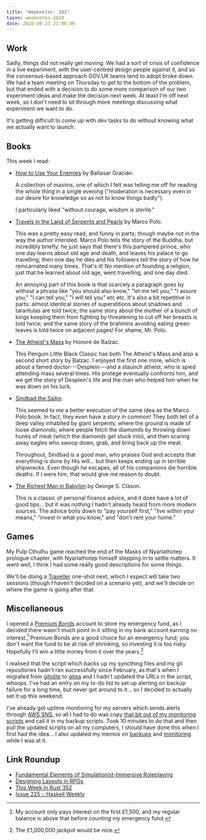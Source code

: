 ```yaml
---
title: "Weeknotes: 101"
taxon: weeknotes-2020
date: 2020-08-23 22:00:00
---
```


## Work

Sadly, things did not really get moving.  We had a sort of crisis of
confidence in a live experiment, with the user-centred design people
against it, and so the consensus-based approach GOV.UK teams tend to
adopt broke down.  We had a team meeting on Thursday to get to the
bottom of the problem, but that ended with a decision to do some more
comparison of our two experiment ideas and make the decision next
week.  At least I'm off next week, so I don't need to sit through more
meetings discussing what experiment we want to do.

It's getting difficult to come up with dev tasks to do without knowing
what we actually want to launch.


## Books

This week I read:

- [How to Use Your Enemies][] by Baltasar Gracián.

  A collection of maxims, one of which I felt was telling me off for
  reading the whole thing in a single evening ("moderation is
  necessary even in our desire for knowledge so as not to know things
  badly").

  I particularly liked "without courage, wisdom is sterile."

- [Travels in the Land of Serpents and Pearls][] by Marco Polo.

  This was a pretty easy read, and funny in parts; though maybe not in
  the way the author intended.  Marco Polo tells the story of the
  Buddha, but incredibly briefly: he just says that there's this
  pampered prince, who one day learns about old age and death, and
  leaves his palace to go travelling; then one day he dies and his
  followers tell the story of how he reincarnated many times.  That's
  it!  No mention of founding a religion, just that he learned about
  old age, went travelling, and one day died.

  An annoying part of this book is that scarcely a paragraph goes by
  without a phrase like "you should also know," "let me tell you," "I
  assure you," "I can tell you," "I will tell you" etc etc.  It's also
  a bit repetitive in parts: almost identical stories of superstitions
  about shadows and tarantulas are told twice; the same story about
  the mother of a bunch of kings keeping them from fighting by
  threatening to cut off her breasts is told twice; and the same story
  of the brahmins avoiding eating green leaves is told twice on
  adjacent pages!  For shame, Mr. Polo.

- [The Atheist's Mass][] by Honoré de Balzac.

  This Penguin Little Black Classic has both The Atheist's Mass and
  also a second short story by Balzac.  I enjoyed the first one more,
  which is about a famed doctor---Desplein---and a staunch atheist,
  who is spied attending mass several times.  His protégé eventually
  confronts him, and we get the story of Desplein's life and the man
  who helped him when he was down on his luck.

- [Sindbad the Sailor][].

  This seemed to me a better execution of the same idea as the Marco
  Polo book.  In fact, they even have a story in common!  They both
  tell of a deep valley inhabited by giant serpents; where the ground
  is made of loose diamonds; where people fetch the diamonds by
  throwing down hunks of meat (which the diamonds get stuck into), and
  then scaring away eagles who swoop down, grab, and bring back up the
  meat.

  Throughout, Sindbad is a good man, who praises God and accepts that
  everything is done by His will... but then keeps ending up in
  terrible shipwrecks.  Even though he escapes, all of his companions
  die horrible deaths.  If I were him, that would give me reason to
  doubt.

- [The Richest Man in Babylon][] by George S. Clason.

  This is a classic of personal finance advice, and it does have a lot
  of good tips... but it was nothing I hadn't already heard from more
  modern sources.  The advice boils down to "pay yourself first,"
  "live within your means," "invest in what you know," and "don't rent
  your home."

[How to Use Your Enemies]: https://www.goodreads.com/book/show/24874346-how-to-use-your-enemies
[Travels in the Land of Serpents and Pearls]: https://www.goodreads.com/book/show/24874350-travels-in-the-land-of-serpents-and-pearls
[The Atheist's Mass]: https://www.goodreads.com/book/show/24874308-the-atheist-s-mass
[Sindbad the Sailor]: https://www.goodreads.com/book/show/24874320-sindbad-the-sailor
[The Richest Man in Babylon]: https://en.wikipedia.org/wiki/The_Richest_Man_in_Babylon


## Games

My Pulp Cthulhu game reached the end of the Masks of Nyarlathotep
prologue chapter, with Nyarlathotep himself stepping in to settle
matters.  It went well, I think I had some really good descriptions
for some things.

We'll be doing a [Traveller][] one-shot next, which I expect will take
two sessions (though I haven't decided on a scenario yet), and we'll
decide on where the game is going after that.

[Traveller]: https://www.mongoosepublishing.com/


## Miscellaneous

I opened a [Premium Bonds][] account to store my emergency fund, as I
decided there wasn't much point in it sitting in my bank account
earning no interest.[^interest] Premium Bonds are a good choice for an
emergency fund; you don't want the fund to be at risk of shrinking, so
investing it is too risky.  Hopefully I'll win a little money from it
over the years.[^jackpot]

[^interest]: My account only pays interest on the first £1,500, and my
  regular balance is above that before counting my emergency fund.

[^jackpot]: The £1,000,000 jackpot would be nice.

I realised that the script which backs up my syncthing files and my
git repositories hadn't ran successfully since February, as that's
when I migrated from [gitolite][] to [gitea][] and I hadn't updated
the URLs in the script, whoops.  I've had an entry on my to-do list to
set up alerting on backup failure for a long time, but never got
around to it... so I decided to actually set it up this weekend.

I've already got uptime monitoring for my servers which sends alerts
through [AWS SNS][], so all I had to do was copy [that bit out of my
monitoring scripts][] and call it in my backup scripts.  Took 10
minutes to do that and then pull the updated scripts on all my
computers, I should have done this when I first had the idea...  I
also updated my memos on [backups][] and [monitoring][] while I was at
it.

[Premium Bonds]: https://www.nsandi.com/premium-bonds
[gitolite]: https://gitolite.com/gitolite/
[gitea]: https://gitea.io/en-us/
[AWS SNS]: https://aws.amazon.com/sns/
[that bit out of my monitoring scripts]: https://github.com/barrucadu/dotfiles/commit/cd3bc569062c0cbfc5151f4373b772bad7cb0b8e
[backups]: backups.html
[monitoring]: monitoring.html

## Link Roundup

- [Fundamental Elements of Simulationist-Immersive Roleplaying](https://www.rpg.net/columns/talesfromtherockethouse/talesfromtherockethouse51.phtml)
- [Designing Layouts in RPGs](https://www.theexplorersco.com/home/2019/7/20/exploring-layout)
- [This Week in Rust 352](https://this-week-in-rust.org/blog/2020/08/18/this-week-in-rust-352/)
- [Issue 225 :: Haskell Weekly](https://haskellweekly.news/issue/225.html)
